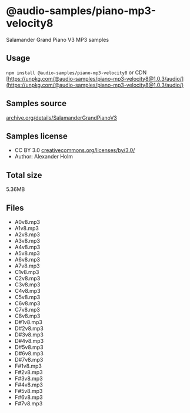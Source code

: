 # @audio-samples/piano-mp3-velocity8

Salamander Grand Piano V3 MP3 samples

## Usage

`npm install @audio-samples/piano-mp3-velocity8` or CDN [https://unpkg.com/@audio-samples/piano-mp3-velocity8@1.0.3/audio/](https://unpkg.com/@audio-samples/piano-mp3-velocity8@1.0.3/audio/)

## Samples source

[archive.org/details/SalamanderGrandPianoV3](https://archive.org/details/SalamanderGrandPianoV3)

## Samples license

- CC BY 3.0 [creativecommons.org/licenses/by/3.0/](http://creativecommons.org/licenses/by/3.0/)
- Author: Alexander Holm 

## Total size

5.36MB

## Files

- A0v8.mp3
- A1v8.mp3
- A2v8.mp3
- A3v8.mp3
- A4v8.mp3
- A5v8.mp3
- A6v8.mp3
- A7v8.mp3
- C1v8.mp3
- C2v8.mp3
- C3v8.mp3
- C4v8.mp3
- C5v8.mp3
- C6v8.mp3
- C7v8.mp3
- C8v8.mp3
- D#1v8.mp3
- D#2v8.mp3
- D#3v8.mp3
- D#4v8.mp3
- D#5v8.mp3
- D#6v8.mp3
- D#7v8.mp3
- F#1v8.mp3
- F#2v8.mp3
- F#3v8.mp3
- F#4v8.mp3
- F#5v8.mp3
- F#6v8.mp3
- F#7v8.mp3